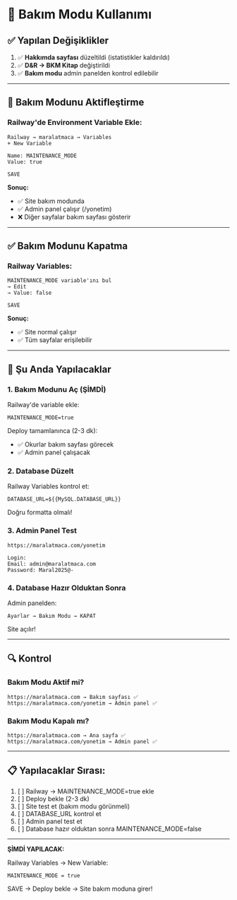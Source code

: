 # 🔧 Bakım Modu Kullanımı

## ✅ Yapılan Değişiklikler

1. ✅ **Hakkımda sayfası** düzeltildi (istatistikler kaldırıldı)
2. ✅ **D&R → BKM Kitap** değiştirildi
3. ✅ **Bakım modu** admin panelden kontrol edilebilir

---

## 🚧 Bakım Modunu Aktifleştirme

### Railway'de Environment Variable Ekle:

```
Railway → maralatmaca → Variables
+ New Variable

Name: MAINTENANCE_MODE
Value: true

SAVE
```

**Sonuç:**
- ✅ Site bakım modunda
- ✅ Admin panel çalışır (/yonetim)
- ❌ Diğer sayfalar bakım sayfası gösterir

---

## ✅ Bakım Modunu Kapatma

### Railway Variables:

```
MAINTENANCE_MODE variable'ını bul
→ Edit
→ Value: false

SAVE
```

**Sonuç:**
- ✅ Site normal çalışır
- ✅ Tüm sayfalar erişilebilir

---

## 🎯 Şu Anda Yapılacaklar

### 1. Bakım Modunu Aç (ŞİMDİ)

Railway'de variable ekle:
```
MAINTENANCE_MODE=true
```

Deploy tamamlanınca (2-3 dk):
- ✅ Okurlar bakım sayfası görecek
- ✅ Admin panel çalışacak

### 2. Database Düzelt

Railway Variables kontrol et:
```
DATABASE_URL=${{MySQL.DATABASE_URL}}
```

Doğru formatta olmalı!

### 3. Admin Panel Test

```
https://maralatmaca.com/yonetim

Login:
Email: admin@maralatmaca.com
Password: Maral2025@-
```

### 4. Database Hazır Olduktan Sonra

Admin panelden:
```
Ayarlar → Bakım Modu → KAPAT
```

Site açılır!

---

## 🔍 Kontrol

### Bakım Modu Aktif mi?
```
https://maralatmaca.com → Bakım sayfası ✅
https://maralatmaca.com/yonetim → Admin panel ✅
```

### Bakım Modu Kapalı mı?
```
https://maralatmaca.com → Ana sayfa ✅
https://maralatmaca.com/yonetim → Admin panel ✅
```

---

## 📋 Yapılacaklar Sırası:

1. [ ] Railway → MAINTENANCE_MODE=true ekle
2. [ ] Deploy bekle (2-3 dk)
3. [ ] Site test et (bakım modu görünmeli)
4. [ ] DATABASE_URL kontrol et
5. [ ] Admin panel test et
6. [ ] Database hazır olduktan sonra MAINTENANCE_MODE=false

---

**ŞİMDİ YAPILACAK:**

Railway Variables → New Variable:
```
MAINTENANCE_MODE = true
```

SAVE → Deploy bekle → Site bakım moduna girer!
